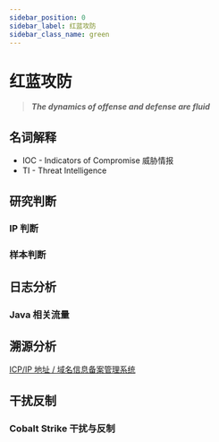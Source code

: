 ```yaml
---
sidebar_position: 0
sidebar_label: 红蓝攻防
sidebar_class_name: green
---
```


# 红蓝攻防

> ***The dynamics of offense and defense are fluid***

## 名词解释

- IOC - Indicators of Compromise 威胁情报
- TI - Threat Intelligence

## 研究判断

### IP 判断

### 样本判断

## 日志分析

### Java 相关流量

## 溯源分析

[ICP/IP 地址 / 域名信息备案管理系统](https://beian.miit.gov.cn)

## 干扰反制

### Cobalt Strike 干扰与反制
